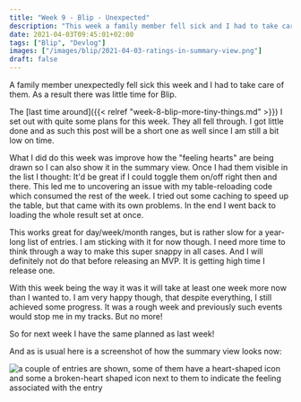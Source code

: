 ```yaml
---
title: "Week 9 - Blip - Unexpected"
description: "This week a family member fell sick and I had to take care of them which meant little time left for Blip."
date: 2021-04-03T09:45:01+02:00
tags: ["Blip", "Devlog"]
images: ["/images/blip/2021-04-03-ratings-in-summary-view.png"]
draft: false
---
```


A family member unexpectedly fell sick this week and I had to take care of them. As a result there was little time for Blip.<!--more-->

The [last time around]({{< relref "week-8-blip-more-tiny-things.md" >}}) I set out with quite some plans for this week. They all fell through. I got little done and as such this post will be a short one as well since I am still a bit low on time.

What I did do this week was improve how the "feeling hearts" are being drawn so I can also show it in the summary view. Once I had them visible in the list I thought: It'd be great if I could toggle them on/off right then and there. This led me to uncovering an issue with my table-reloading code which consumed the rest of the week. I tried out some caching to speed up the table, but that came with its own problems. In the end I went back to loading the whole result set at once.

This works great for day/week/month ranges, but is rather slow for a year-long list of entries. I am sticking with it for now though. I need more time to think through a way to make this super snappy in all cases. And I will definitely not do that before releasing an MVP. It is getting high time I release one.

With this week being the way it was it will take at least one week more now than I wanted to. I am very happy though, that despite everything, I still achieved some progress. It was a rough week and previously such events would stop me in my tracks. But no more!


So for next week I have the same planned as last week!

And as is usual here is a screenshot of how the summary view looks now:


![a couple of entries are shown, some of them have a heart-shaped icon and some a broken-heart shaped icon next to them to indicate the feeling associated with the entry](/images/blip/2021-04-03-ratings-in-summary-view.png)
